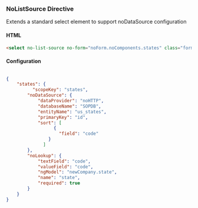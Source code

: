 ### NoListSource Directive

Extends a standard select element to support noDataSource configuration

  #### HTML

  ```HTML
  <select no-list-source no-form="noForm.noComponents.states" class="form-control no-m-r-sm" ng-model="addressVw.state" name="state" placeholder="State" required style="width: 3.25em;"></select>
  ```

#### Configuration

```json

{
	"states": {
          "scopeKey": "states",
		"noDataSource": {
		    "dataProvider": "noHTTP",
		    "databaseName": "SOPDB",
		    "entityName": "us_states",
		    "primaryKey": "id",
		    "sort": [
                  {
				    "field": "code"
			    }
              ]
		},
		"noLookup": {
			"textField": "code",
			"valueField": "code",
			"ngModel": "newCompany.state",
			"name": "state",
			"required": true
		}
	}
}

```



